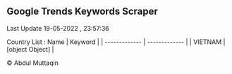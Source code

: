 

## Google Trends Keywords Scraper 
 
Last Update 19-05-2022 , 23:57:36

Country List :
 Name  | Keyword |
| ------------- | ------------- |
| VIETNAM | [object Object] |



© Abdul Muttaqin 

